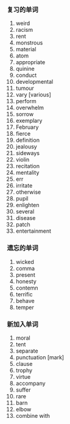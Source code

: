 ### 复习的单词

1. weird
2. racism
3. rent
4. monstrous
5. material
6. atom
7. appropriate
8. quinine
9. conduct
10. developmental
11. tumour
12. vary [various]
13. perform
14. overwhelm
15. sorrow
16. exemplary
17. February
18. fierce
19. definition
20. jealousy
21. sideways
22. violin
23. recitation
24. mentality
25. err
26. irritate
27. otherwise
28. pupil
29. enlighten
30. several
31. disease
32. patch
33. entertainment



### 遗忘的单词

1. wicked
2. comma
3. present
4. honesty
5. contemn
6. terrific
7. behave
8. temper



### 新加入单词

1. moral
2. tent
3. separate
4. punctuation [mark]
5. clause
6. trophy
7. virtue
8. accompany
9. suffer
10. rare
11. barn
12. elbow
13. combine with 